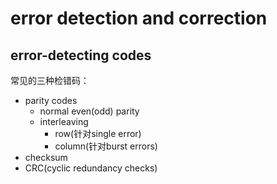 # error detection and correction

## error-detecting codes
常见的三种检错码：
- parity codes
  - normal even(odd) parity
  - interleaving
    - row(针对single error)
    - column(针对burst errors)
- checksum
- CRC(cyclic redundancy checks)
